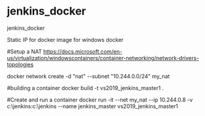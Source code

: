 # jenkins_docker
jenkins_docker


Static IP for docker image for windows docker

#Setup a NAT
https://docs.microsoft.com/en-us/virtualization/windowscontainers/container-networking/network-drivers-topologies

docker network create -d "nat" --subnet "10.244.0.0/24" my_nat

#building a container
docker build -t vs2019_jenkins_master1 .

#Create and run a container
docker run -it --net my_nat --ip 10.244.0.8 -v c:\jenkins:c:\jenkins --name jenkins_master vs2019_jenkins_master1
